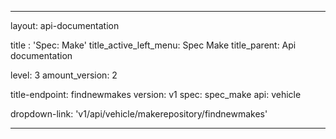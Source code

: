 ---

layout: api-documentation

title : 'Spec: Make'
title_active_left_menu: Spec Make
title_parent: Api documentation

level: 3
amount_version: 2


title-endpoint: findnewmakes
version: v1
spec: spec_make
api: vehicle

dropdown-link: 'v1/api/vehicle/makerepository/findnewmakes'

---